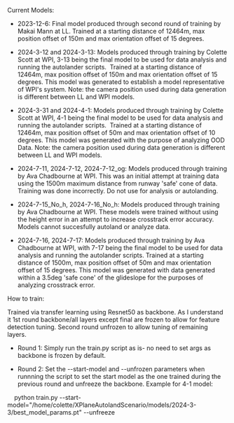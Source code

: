 Current Models:

- 2023-12-6: Final model produced through second round of training by Makai Mann at LL. Trained at a starting distance of 12464m, max position offset of 150m and max orientation offset of 15 degrees.

- 2024-3-12 and 2024-3-13: Models produced through training by Colette Scott at WPI, 3-13 being the final model to be used for data analysis and running the autolander scripts.  Trained at a starting distance of 12464m, max position offset of 150m and max orientation offset of 15 degrees. This model was generated to establish a model representative of WPI's system. Note: the camera position used during data generation is different between LL and WPI models.

- 2024-3-31 and 2024-4-1: Models produced through training by Colette Scott at WPI, 4-1 being the final model to be used for data analysis and running the autolander scripts.  Trained at a starting distance of 12464m, max position offset of 50m and max orientation offset of 10 degrees. This model was generated with the purpose of analyzing OOD Data. Note: the camera position used during data generation is different between LL and WPI models.

- 2024-7-11, 2024-7-12, 2024-7-12_og: Models produced through training by Ava Chadbourne at WPI. This was an initial attempt at training data using the 1500m maximum distance from runway 'safe' cone of data. Training was done incorrectly. Do not use for analysis or autolanding. 

- 2024-7-15_No_h, 2024-7-16_No_h: Models produced through training by Ava Chadbourne at WPI. These models were trained without using the height error in an attempt to increase crosstrack error accuracy. Models cannot succesfully autoland or analyze data. 

- 2024-7-16, 2024-7-17: Models produced through training by Ava Chadbourne at WPI, with 7-17 being the final model to be used for data analysis and running the autolander scripts. Trained at a starting distance of 1500m, max position offset of 50m and max orientation offset of 15 degrees. This model was generated with data generated within a 3.5deg 'safe cone' of the glideslope for the purposes of analyzing crosstrack error.

How to train:

Trained via transfer learning using Resnet50 as backbone. As I understand it 1st round backbone/all layers except final are frozen to allow for feature detection tuning. Second round unfrozen to allow tuning of remaining layers.

- Round 1: Simply run the train.py script as is- no need to set args as backbone is frozen by default.

- Round 2: Set the --start-model and --unfrozen parameters when runnning the script to set the start model as the one trained during the previous round and unfreeze the backbone. Example for 4-1 model:

    python train.py --start-model="/home/colette/XPlaneAutolandScenario/models/2024-3-3/best_model_params.pt" --unfreeze